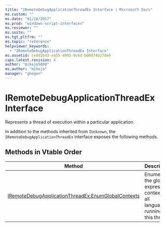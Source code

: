 ```yaml
---
title: "IRemoteDebugApplicationThreadEx Interface | Microsoft Docs"
ms.custom: ""
ms.date: "01/18/2017"
ms.prod: "windows-script-interfaces"
ms.reviewer: ""
ms.suite: ""
ms.tgt_pltfrm: ""
ms.topic: "reference"
helpviewer_keywords: 
  - "IRemoteDebugApplicationThreadEx Interface"
ms.assetid: cedd2b43-ea55-4905-9c6d-b06874b27de0
caps.latest.revision: 4
author: "mikejo5000"
ms.author: "mikejo"
manager: "ghogen"
---
```

# IRemoteDebugApplicationThreadEx Interface
Represents a thread of execution within a particular application.  
  
 In addition to the methods inherited from `IUnknown`, the `IRemoteDebugApplicationThreadEx` interface exposes the following methods.  
  
## Methods in Vtable Order  
  
|Method|Description|  
|------------|-----------------|  
|[IRemoteDebugApplicationThreadEx:EnumGlobalContexts](../../winscript/reference/iremotedebugapplicationthreadex-enumglobalcontexts.md)|Enumerates the global expression contexts for all languages running in this thread.|